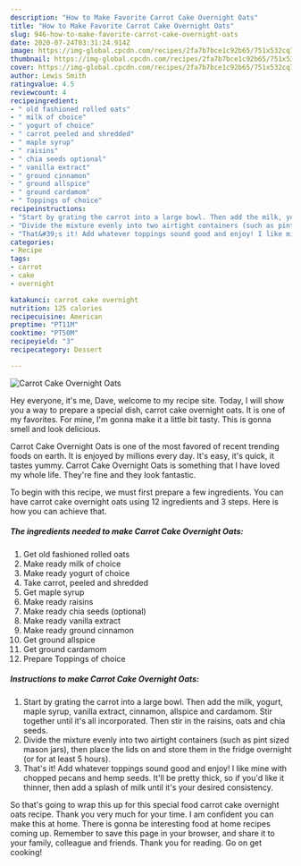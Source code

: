 ```yaml
---
description: "How to Make Favorite Carrot Cake Overnight Oats"
title: "How to Make Favorite Carrot Cake Overnight Oats"
slug: 946-how-to-make-favorite-carrot-cake-overnight-oats
date: 2020-07-24T03:31:24.914Z
image: https://img-global.cpcdn.com/recipes/2fa7b7bce1c92b65/751x532cq70/carrot-cake-overnight-oats-recipe-main-photo.jpg
thumbnail: https://img-global.cpcdn.com/recipes/2fa7b7bce1c92b65/751x532cq70/carrot-cake-overnight-oats-recipe-main-photo.jpg
cover: https://img-global.cpcdn.com/recipes/2fa7b7bce1c92b65/751x532cq70/carrot-cake-overnight-oats-recipe-main-photo.jpg
author: Lewis Smith
ratingvalue: 4.5
reviewcount: 4
recipeingredient:
- " old fashioned rolled oats"
- " milk of choice"
- " yogurt of choice"
- " carrot peeled and shredded"
- " maple syrup"
- " raisins"
- " chia seeds optional"
- " vanilla extract"
- " ground cinnamon"
- " ground allspice"
- " ground cardamom"
- " Toppings of choice"
recipeinstructions:
- "Start by grating the carrot into a large bowl. Then add the milk, yogurt, maple syrup, vanilla extract, cinnamon, allspice and cardamom. Stir together until it&#39;s all incorporated. Then stir in the raisins, oats and chia seeds."
- "Divide the mixture evenly into two airtight containers (such as pint sized mason jars), then place the lids on and store them in the fridge overnight (or for at least 5 hours)."
- "That&#39;s it! Add whatever toppings sound good and enjoy! I like mine with chopped pecans and hemp seeds. It&#39;ll be pretty thick, so if you&#39;d like it thinner, then add a splash of milk until it&#39;s your desired consistency."
categories:
- Recipe
tags:
- carrot
- cake
- overnight

katakunci: carrot cake overnight 
nutrition: 125 calories
recipecuisine: American
preptime: "PT11M"
cooktime: "PT50M"
recipeyield: "3"
recipecategory: Dessert

---
```



![Carrot Cake Overnight Oats](https://img-global.cpcdn.com/recipes/2fa7b7bce1c92b65/751x532cq70/carrot-cake-overnight-oats-recipe-main-photo.jpg)

Hey everyone, it's me, Dave, welcome to my recipe site. Today, I will show you a way to prepare a special dish, carrot cake overnight oats. It is one of my favorites. For mine, I'm gonna make it a little bit tasty. This is gonna smell and look delicious.

Carrot Cake Overnight Oats is one of the most favored of recent trending foods on earth. It is enjoyed by millions every day. It's easy, it's quick, it tastes yummy. Carrot Cake Overnight Oats is something that I have loved my whole life. They're fine and they look fantastic.




To begin with this recipe, we must first prepare a few ingredients. You can have carrot cake overnight oats using 12 ingredients and 3 steps. Here is how you can achieve that.

<!--inarticleads1-->

##### The ingredients needed to make Carrot Cake Overnight Oats:

1. Get  old fashioned rolled oats
1. Make ready  milk of choice
1. Make ready  yogurt of choice
1. Take  carrot, peeled and shredded
1. Get  maple syrup
1. Make ready  raisins
1. Make ready  chia seeds (optional)
1. Make ready  vanilla extract
1. Make ready  ground cinnamon
1. Get  ground allspice
1. Get  ground cardamom
1. Prepare  Toppings of choice




<!--inarticleads2-->

##### Instructions to make Carrot Cake Overnight Oats:

1. Start by grating the carrot into a large bowl. Then add the milk, yogurt, maple syrup, vanilla extract, cinnamon, allspice and cardamom. Stir together until it&#39;s all incorporated. Then stir in the raisins, oats and chia seeds.
1. Divide the mixture evenly into two airtight containers (such as pint sized mason jars), then place the lids on and store them in the fridge overnight (or for at least 5 hours).
1. That&#39;s it! Add whatever toppings sound good and enjoy! I like mine with chopped pecans and hemp seeds. It&#39;ll be pretty thick, so if you&#39;d like it thinner, then add a splash of milk until it&#39;s your desired consistency.




So that's going to wrap this up for this special food carrot cake overnight oats recipe. Thank you very much for your time. I am confident you can make this at home. There is gonna be interesting food at home recipes coming up. Remember to save this page in your browser, and share it to your family, colleague and friends. Thank you for reading. Go on get cooking!
